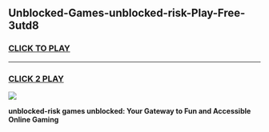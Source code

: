 
## Unblocked-Games-unblocked-risk-Play-Free-3utd8
<h3>
<a href="https://premium76.site?title=unblocked-risk&ref=18A1">CLICK TO PLAY</a></h3>
<hr>

<h3>
<a href="https://premium76.site?title=unblocked-risk&ref=18A1">CLICK 2 PLAY</a>
  
</h3>

<a href="https://premium76.site?title=unblocked-risk&ref=18A1"><img src="https://clearcache.store/games.png"></a>


**unblocked-risk games unblocked: Your Gateway to Fun and Accessible Online Gaming**
